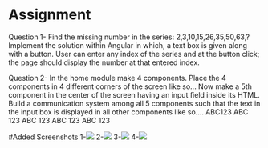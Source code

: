 # Assignment
Question 1-
Find the missing number in the series: 2,3,10,15,26,35,50,63,? 
Implement the solution within Angular in which, a text box is given along with a button. User can enter any index of the series and at the button click; the page should display the number at that entered index.

Question 2-
In the home module make 4 components. Place the 4 components in 4 different corners of the screen like so...
Now make a 5th component in the center of the screen having an input field inside its HTML. Build a communication system among all 5 components such that the text in the input box is displayed in all other components like so....
ABC123
ABC 123
ABC 123
ABC 123
ABC 123

#Added Screenshots
1-<img src="https://user-images.githubusercontent.com/49411072/150668543-a5a20f47-1a93-469c-b767-244a0b86683f.png">
2-<img src="https://user-images.githubusercontent.com/49411072/150668547-e7796304-0e81-4514-a8b7-2000c455abb6.png">
3-<img src="https://user-images.githubusercontent.com/49411072/150668550-8256df9b-5494-4064-a07f-83f63fb21732.png">
4-<img src="https://user-images.githubusercontent.com/49411072/150668551-9d3cd7c6-8b06-4538-af58-179686fb59df.png">

